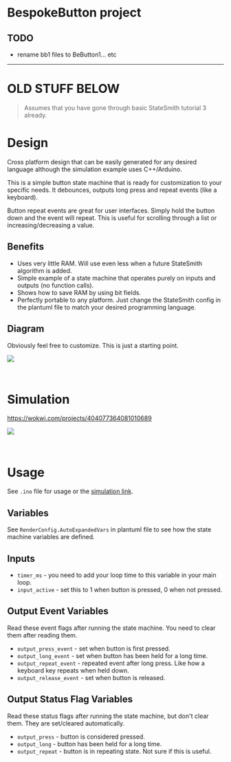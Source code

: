 # BespokeButton project


## TODO
- rename bb1 files to BeButton1... etc


-----------------------------

# OLD STUFF BELOW



> Assumes that you have gone through basic StateSmith tutorial 3 already.

# Design
Cross platform design that can be easily generated for any desired language although the simulation example uses C++/Arduino.

This is a simple button state machine that is ready for customization to your specific needs. It debounces, outputs long press and repeat events (like a keyboard).

Button repeat events are great for user interfaces. Simply hold the button down and the event will repeat. This is useful for scrolling through a list or increasing/decreasing a value.


## Benefits
- Uses very little RAM. Will use even less when a future StateSmith algorithm is added.
- Simple example of a state machine that operates purely on inputs and outputs (no function calls).
- Shows how to save RAM by using bit fields.
- Perfectly portable to any platform. Just change the StateSmith config in the plantuml file to match your desired programming language.

## Diagram
Obviously feel free to customize. This is just a starting point.

![](docs/fsm.png)




<br>

# Simulation
https://wokwi.com/projects/404077364081010689

![](docs/sim.png)





<br>

# Usage
See `.ino` file for usage or the [simulation link](https://wokwi.com/projects/404077364081010689).

## Variables
See `RenderConfig.AutoExpandedVars` in plantuml file to see how the state machine variables are defined.

## Inputs
- `timer_ms` - you need to add your loop time to this variable in your main loop.
- `input_active` - set this to 1 when button is pressed, 0 when not pressed.

## Output Event Variables
Read these event flags after running the state machine. You need to clear them after reading them.
- `output_press_event` - set when button is first pressed.
- `output_long_event` - set when button has been held for a long time.
- `output_repeat_event` - repeated event after long press. Like how a keyboard key repeats when held down.
- `output_release_event` - set when button is released.

## Output Status Flag Variables
Read these status flags after running the state machine, but don't clear them. They are set/cleared automatically.

- `output_press` - button is considered pressed.
- `output_long` - button has been held for a long time.
- `output_repeat` - button is in repeating state. Not sure if this is useful.

